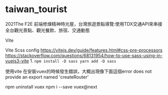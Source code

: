 # taiwan_tourist
2021The F2E 前端修煉精神時光屋，台灣旅遊景點導覽:使用TDX交通API來串接全台觀光景點、觀光餐飲、旅宿、交通動態

Vite

Vite Scss config
https://vitejs.dev/guide/features.html#css-pre-processors
https://stackoverflow.com/questions/68131954/how-to-use-sass-using-in-vuejs3-vite
1.
`
npm install -D sass
yarn add -D sass
`


使用vite
在安裝vuex的時候發生錯誤，大概出現像下面這個error
does not provide an export named 'createRouter'

npm uninstall vuex
npm i --save vuex@next
